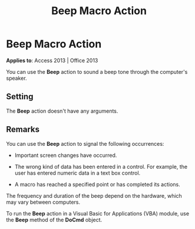 ﻿---
title: Beep Macro Action
TOCTitle: Beep Macro Action
ms:assetid: 5ca1600f-7934-3b3d-19fd-f305cda0e5d8
ms:mtpsurl: https://msdn.microsoft.com/library/Ff194572(v=office.15)
ms:contentKeyID: 48545092
ms.date: 09/18/2015
mtps_version: v=office.15
f1_keywords:
- vbaac10.chm11853
f1_categories:
- Office.Version=v15
---

# Beep Macro Action


**Applies to**: Access 2013 | Office 2013

You can use the **Beep** action to sound a beep tone through the computer's speaker.

## Setting

The **Beep** action doesn't have any arguments.

## Remarks

You can use the **Beep** action to signal the following occurrences:

  - Important screen changes have occurred.

  - The wrong kind of data has been entered in a control. For example, the user has entered numeric data in a text box control.

  - A macro has reached a specified point or has completed its actions.

The frequency and duration of the beep depend on the hardware, which may vary between computers.

To run the **Beep** action in a Visual Basic for Applications (VBA) module, use the **Beep** method of the **DoCmd** object.

